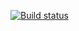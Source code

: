 [![Build status](https://ci.appveyor.com/api/projects/status/78pvcto8issgwr0x?svg=true)](https://ci.appveyor.com/project/JMatweewa/pattern-232)
